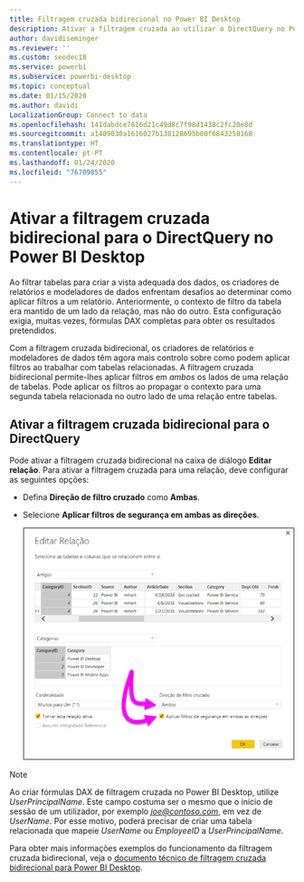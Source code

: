 ```yaml
---
title: Filtragem cruzada bidirecional no Power BI Desktop
description: Ativar a filtragem cruzada ao utilizar o DirectQuery no Power BI Desktop
author: davidiseminger
ms.reviewer: ''
ms.custom: seodec18
ms.service: powerbi
ms.subservice: powerbi-desktop
ms.topic: conceptual
ms.date: 01/15/2020
ms.author: davidi
LocalizationGroup: Connect to data
ms.openlocfilehash: 141dabdce7816d21c49d8c7f98d1438c2fc20e8d
ms.sourcegitcommit: a1409030a1616027b138128695b80f6843258168
ms.translationtype: HT
ms.contentlocale: pt-PT
ms.lasthandoff: 01/24/2020
ms.locfileid: "76709855"
---
```

# <a name="enable-bidirectional-cross-filtering-for-directquery-in-power-bi-desktop"></a>Ativar a filtragem cruzada bidirecional para o DirectQuery no Power BI Desktop

Ao filtrar tabelas para criar a vista adequada dos dados, os criadores de relatórios e modeladores de dados enfrentam desafios ao determinar como aplicar filtros a um relatório. Anteriormente, o contexto de filtro da tabela era mantido de um lado da relação, mas não do outro. Esta configuração exigia, muitas vezes, fórmulas DAX completas para obter os resultados pretendidos.

Com a filtragem cruzada bidirecional, os criadores de relatórios e modeladores de dados têm agora mais controlo sobre como podem aplicar filtros ao trabalhar com tabelas relacionadas. A filtragem cruzada bidirecional permite-lhes aplicar filtros em *ambos* os lados de uma relação de tabelas. Pode aplicar os filtros ao propagar o contexto para uma segunda tabela relacionada no outro lado de uma relação entre tabelas.

## <a name="enable-bidirectional-cross-filtering-for-directquery"></a>Ativar a filtragem cruzada bidirecional para o DirectQuery

Pode ativar a filtragem cruzada bidirecional na caixa de diálogo **Editar relação**. Para ativar a filtragem cruzada para uma relação, deve configurar as seguintes opções:

* Defina **Direção de filtro cruzado** como **Ambas**.
* Selecione **Aplicar filtros de segurança em ambas as direções**.

  ![Configure a filtragem bidirecional no Power BI Desktop.](media/desktop-bidirectional-filtering/bidirectional-filtering_2.png)

> [!NOTE]
> Ao criar fórmulas DAX de filtragem cruzada no Power BI Desktop, utilize *UserPrincipalName*. Este campo costuma ser o mesmo que o início de sessão de um utilizador, por exemplo <em>joe@contoso.com</em>, em vez de *UserName*. Por esse motivo, poderá precisar de criar uma tabela relacionada que mapeie *UserName* ou *EmployeeID* a *UserPrincipalName*.

Para obter mais informações exemplos do funcionamento da filtragem cruzada bidirecional, veja o [documento técnico de filtragem cruzada bidirecional para Power BI Desktop](https://download.microsoft.com/download/2/7/8/2782DF95-3E0D-40CD-BFC8-749A2882E109/Bidirectional%20cross-filtering%20in%20Analysis%20Services%202016%20and%20Power%20BI.docx).

